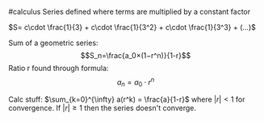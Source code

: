 #calculus 
Series defined where terms are multiplied by a constant factor

$S= c\cdot \frac{1}{3} + c\cdot \frac{1}{3^2} + c\cdot \frac{1}{3^3} + (...)$


Sum of a geometric series:
$$S_n​=\frac{a_0​×(1−r^n)}{1-r}​$$
Ratio r found through formula:
$$
a_n=a_0 \cdot r^n
$$


Calc stuff:
$\sum_{k=0}^{\infty} a(r^k) = \frac{a}{1-r}$ where $|r|<1$ for convergence. If $|r|\geq1$ then the series doesn't converge.